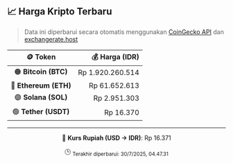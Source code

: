 

<!-- HARGA_KRIPTO -->
## 📈 Harga Kripto Terbaru

> Data ini diperbarui secara otomatis menggunakan [CoinGecko API](https://www.coingecko.com/) dan [exchangerate.host](https://exchangerate.host/)

<div align="center">

| 🪙 Token | 💰 Harga (IDR) |
|:------:|---------------:|
| 🟠 **Bitcoin (BTC)**   | Rp 1.920.260.514 |
| 🔵 **Ethereum (ETH)**  | Rp 61.652.613 |
| 🟣 **Solana (SOL)**    | Rp 2.951.303 |
| 🟢 **Tether (USDT)**   | Rp 16.370 |

---

💱 **Kurs Rupiah (USD → IDR)**: Rp 16.371

🕒 <sub>Terakhir diperbarui: 30/7/2025, 04.47.31</sub>

</div>
<!-- /HARGA_KRIPTO -->